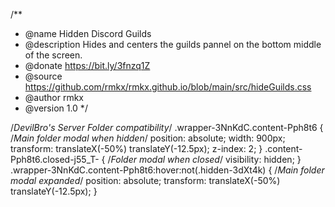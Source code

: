 /**
 * @name         Hidden Discord Guilds
 * @description  Hides and centers the guilds pannel on the bottom middle of the screen.
 * @donate       https://bit.ly/3fnzq1Z
 * @source       https://github.com/rmkx/rmkx.github.io/blob/main/src/hideGuilds.css
 * @author       rmkx
 * @version      1.0 
 */

/*DevilBro's Server Folder compatibility*/
.wrapper-3NnKdC.content-Pph8t6 { /*Main folder modal when hidden*/
    position: absolute;
    width: 900px;
    transform: translateX(-50%) translateY(-12.5px);
    z-index: 2;
}
.content-Pph8t6.closed-j55_T- { /*Folder modal when closed*/
    visibility: hidden;
}
.wrapper-3NnKdC.content-Pph8t6:hover:not(.hidden-3dXt4k) { /*Main folder modal expanded*/
    position: absolute;
    transform: translateX(-50%) translateY(-12.5px);
}
